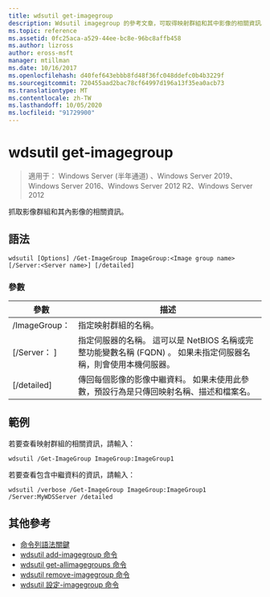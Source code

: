 ```yaml
---
title: wdsutil get-imagegroup
description: Wdsutil imagegroup 的參考文章，可取得映射群組和其中影像的相關資訊。
ms.topic: reference
ms.assetid: 0fc25aca-a529-44ee-bc8e-96bc8affb458
ms.author: lizross
author: eross-msft
manager: mtillman
ms.date: 10/16/2017
ms.openlocfilehash: d40fef643ebbb8fd48f36fc048ddefc0b4b3229f
ms.sourcegitcommit: 720455aad2bac78cf64997d196a13f35ea0acb73
ms.translationtype: MT
ms.contentlocale: zh-TW
ms.lasthandoff: 10/05/2020
ms.locfileid: "91729900"
---
```

# <a name="wdsutil-get-imagegroup"></a>wdsutil get-imagegroup

> 適用于： Windows Server (半年通道) 、Windows Server 2019、Windows Server 2016、Windows Server 2012 R2、Windows Server 2012

抓取影像群組和其內影像的相關資訊。

## <a name="syntax"></a>語法
```
wdsutil [Options] /Get-ImageGroup ImageGroup:<Image group name> [/Server:<Server name>] [/detailed]
```
### <a name="parameters"></a>參數
|參數|描述|
|-------|--------|
|/ImageGroup：<Image group name>|指定映射群組的名稱。|
|[/Server： <Server name> ]|指定伺服器的名稱。 這可以是 NetBIOS 名稱或完整功能變數名稱 (FQDN) 。 如果未指定伺服器名稱，則會使用本機伺服器。|
|[/detailed]|傳回每個影像的影像中繼資料。 如果未使用此參數，預設行為是只傳回映射名稱、描述和檔案名。|
## <a name="examples"></a>範例
若要查看映射群組的相關資訊，請輸入：
```
wdsutil /Get-ImageGroup ImageGroup:ImageGroup1
```
若要查看包含中繼資料的資訊，請輸入：
```
wdsutil /verbose /Get-ImageGroup ImageGroup:ImageGroup1 /Server:MyWDSServer /detailed
```
## <a name="additional-references"></a>其他參考
- [命令列語法關鍵](command-line-syntax-key.md)
- [wdsutil add-imagegroup 命令](wdsutil-add-imagegroup.md)
- [wdsutil get-allimagegroups 命令](wdsutil-get-allimagegroups.md)
- [wdsutil remove-imagegroup 命令](wdsutil-remove-imagegroup.md)
- [wdsutil 設定-imagegroup 命令](wdsutil-set-imagegroup.md)
